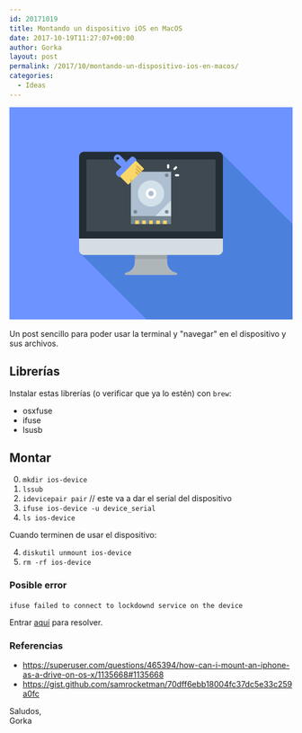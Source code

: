 ```yaml
---
id: 20171019
title: Montando un dispositivo iOS en MacOS
date: 2017-10-19T11:27:07+00:00
author: Gorka
layout: post
permalink: /2017/10/montando-un-dispositivo-ios-en-macos/
categories:
  - Ideas
---
```

<img style="margin: auto;" src="/public/img/2017/10/hard-drive.png" alt="Hard Drive" />

Un post sencillo para poder usar la terminal y "navegar" en el dispositivo y sus archivos.


## Librerías

Instalar estas librerías (o verificar que ya lo estén) con `brew`:

- osxfuse
- ifuse
- lsusb


## Montar

0. `mkdir ios-device`
1. `lssub`
2. `idevicepair pair` // este va a dar el serial del dispositivo
3. `ifuse ios-device -u device_serial`
4. `ls ios-device`

Cuando terminen de usar el dispositivo:

4. `diskutil unmount ios-device`
5. `rm -rf ios-device`


### Posible error

`ifuse failed to connect to lockdownd service on the device`

Entrar [aquí](https://gist.github.com/samrocketman/70dff6ebb18004fc37dc5e33c259a0fc#gistcomment-2140745) para resolver.


### Referencias

- https://superuser.com/questions/465394/how-can-i-mount-an-iphone-as-a-drive-on-os-x/1135668#1135668
- https://gist.github.com/samrocketman/70dff6ebb18004fc37dc5e33c259a0fc


Saludos,<br />
Gorka
